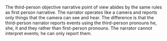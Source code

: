 The third-person objective narrative point of view abides by the same rules as first person narrative. The narrator operates like a camera and reports only things that the camera can see and hear. The difference is that the third-person narrator reports events using the third-person pronouns he, she, it and they rather than first-person pronouns. The narrator cannot interpret events; he can only report them.